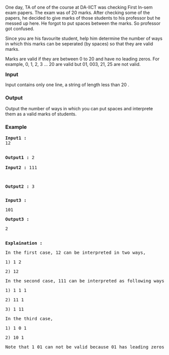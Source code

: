 <p>One day, TA of one of the course at DA-IICT was checking First In-sem exam papers. The exam was of 20 marks. After checking some of the papers, he decided to give marks of those students to his professor but he messed up here. He forgot to put spaces between the marks. So professor got confused.</p>
<p>Since you are his favourite student, help him determine the number of ways in which this marks can be seperated (by spaces) so that they are valid marks.</p>
<p>Marks are valid if they are between 0 to 20 and have no leading zeros. For example, 0, 1, 2, 3 ... 20 are valid but 01, 003, 21, 25 are not valid.</p>
<p><span style="font-size: 1.17em;"><strong>Input</strong></span></p>
<p>Input contains only one line, a string of length less than 20 .</p>
<h3>Output</h3>
<p>Output the number of ways in which you can put spaces and interprete them as a valid marks of students.</p>
<h3>Example</h3>
<pre><strong>Input1 :</strong>
12

<strong>Output1 :</strong>
2<strong><br><br>Input2 :</strong>
111

<strong>Output2 :</strong>
3</pre>
<pre><strong>Input3 :</strong></pre>
<pre>101</pre>
<pre><strong>Output3 :</strong></pre>
<pre>2</pre>
<pre><br><strong>Explaination :</strong></pre>
<pre>In the first case, 12 can be interpreted in two ways,</pre>
<pre>1) 1 2</pre>
<pre>2) 12</pre>
<pre>In the second case, 111 can be interpreted as following ways.</pre>
<pre>1) 1 1 1</pre>
<pre>2) 11 1</pre>
<pre>3) 1 11</pre>
<pre>In the third case,</pre>
<pre>1) 1 0 1</pre>
<pre>2) 10 1</pre>
<pre>Note that 1 01 can not be valid because 01 has leading zeros.</pre>